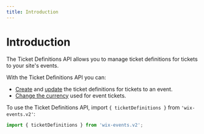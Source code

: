 ```yaml
---
title: Introduction
---
```

# Introduction

The Ticket Definitions API allows you to manage ticket definitions for tickets to your site's events.

With the Ticket Definitions API you can:

- [Create](wix-events-v2/ticketdefinitions/createticketdefinition) and [update](wix-events-v2/ticketdefinitions/updateticketdefinition) the ticket definitions for tickets to an event.
- [Change the currency](wix-events-v2/ticketdefinitions/changecurrency) used for event tickets.


To use the Ticket Definitions API, import `{ ticketDefinitions }` from `'wix-events.v2'`:

```js
import { ticketDefinitions } from 'wix-events.v2';
```
